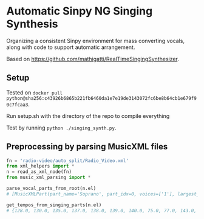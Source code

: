 # Automatic Sinpy NG Singing Synthesis

Organizing a consistent Sinpy environment for mass converting vocals, along with code to support automatic arrangement.

 Based on https://github.com/mathigatti/RealTimeSingingSynthesizer.

## Setup

Tested on `docker pull python@sha256:c43926b6865b221fb6460da1e7e19de3143072fc6be8b64cb1e679f90c7fcaa3`.

Run setup.sh with the directory of the repo to compile everything

Test by running `python ./singing_synth.py`.

## Preprocessing by parsing MusicXML files

```python
fn = 'radio-video/auto_split/Radio_Video.xml'
from xml_helpers import *
n = read_as_xml_node(fn)
from music_xml_parsing import *

parse_vocal_parts_from_root(n.el)
# [MusicXMLPart(part_name='Soprano', part_idx=0, voices=['1'], largest_chord_per_voice=[1]), MusicXMLPart(part_name='Mezzo-soprano', part_idx=1, voices=['1'], largest_chord_per_voice=[1]), MusicXMLPart(part_name='Alto', part_idx=2, voices=['1'], largest_chord_per_voice=[2]), MusicXMLPart(part_name='Tenor', part_idx=3, voices=['1'], largest_chord_per_voice=[1]), MusicXMLPart(part_name='Baritone', part_idx=4, voices=['1'], largest_chord_per_voice=[1]), MusicXMLPart(part_name='Bass', part_idx=5, voices=['1'], largest_chord_per_voice=[2])]

get_tempos_from_singing_parts(n.el)
# {128.0, 130.0, 135.0, 137.0, 138.0, 139.0, 140.0, 75.0, 77.0, 143.0, 144.0, 145.0, 150.0, 152.0, 155.0, 158.0, 98.0, 163.0, 100.0, 102.0, 105.0, 106.0, 110.0, 123.0, 127.0}
```

